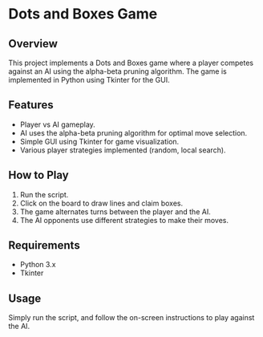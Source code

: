 # Dots and Boxes Game

## Overview
This project implements a Dots and Boxes game where a player competes against an AI using the alpha-beta pruning algorithm. The game is implemented in Python using Tkinter for the GUI.

## Features
- Player vs AI gameplay.
- AI uses the alpha-beta pruning algorithm for optimal move selection.
- Simple GUI using Tkinter for game visualization.
- Various player strategies implemented (random, local search).

## How to Play
1. Run the script.
2. Click on the board to draw lines and claim boxes.
3. The game alternates turns between the player and the AI.
4. The AI opponents use different strategies to make their moves.

## Requirements
- Python 3.x
- Tkinter 

## Usage
Simply run the script, and follow the on-screen instructions to play against the AI.

